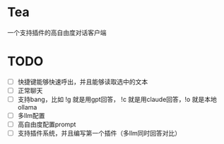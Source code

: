 # Tea

一个支持插件的高自由度对话客户端 

# TODO
- [ ] 快捷键能够快速呼出，并且能够读取选中的文本
- [ ] 正常聊天
- [ ] 支持bang，比如 !g 就是用gpt回答， !c 就是用claude回答，!o 就是本地ollama 
- [ ] 多llm配置
- [ ] 高自由度配置prompt
- [ ] 支持插件系统，并且编写第一个插件（多llm同时回答对比）